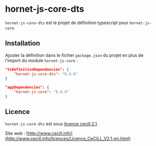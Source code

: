 # hornet-js-core-dts

`hornet-js-core-dts` est le projet de définition typescript pour `hornet-js-core`.


## Installation

Ajouter la définition dans le fichier `package.json` du projet en plus de l'import du module `hornet-js-core` :

```json
"tsDefinitionDependencies": {
    "hornet-js-core-dts": "5.X.X"
}

"appDependencies": {
    "hornet-js-core": "5.X.X"
}
```

## Licence

`hornet-js-core-dts` est sous [licence cecill 2.1](./LICENSE.md).

Site web : [http://www.cecill.info](http://www.cecill.info/licences/Licence_CeCILL_V2.1-en.html)